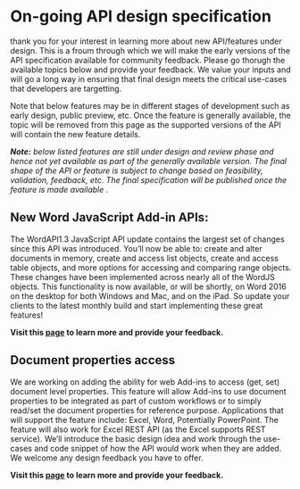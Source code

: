 # On-going API design specification

thank you for your interest in learning more about new API/features under design. This is a froum through which we will make the early versions of the API specification available for community feedback. Please go thorugh the available topics below and provide your feedback. We value your inputs and will go a long way in ensuring that final design meets the critical use-cases that developers are targetting. 

Note that below features may be in different stages of development such as early design, public preview, etc. Once the feature is generally available, the topic will be removed from this page as the supported versions of the API will contain the new feature details. 

_**Note:** below listed features are still under design and review phase and hence not yet available as part of the generally available version. The final shape of the API or feature is subject to change based on feasibility, validation, feedback, etc. The final specification will be published once the feature is made available ._


## New Word JavaScript Add-in APIs:
The WordAPI1.3 JavaScript API update contains the largest set of changes since this API was introduced. You’ll now be able to: create and alter documents in memory, create and access list objects, create and access table objects, and more options for accessing and comparing range objects.
These changes have been implemented across nearly all of the WordJS objects. This functionality is now available, or will be shortly, on Word 2016 on the desktop for both Windows and Mac, and on the iPad. So update your clients to the latest monthly build and start implementing these great features!

**Visit this [page](https://github.com/OfficeDev/office-js-docs/tree/WordJs_1.3_Openspec/word) to learn more and provide your feedback.**

## Document properties access
We are working on adding the ability for web Add-ins to access (get, set) document level properties. This feature will allow Add-ins to use document properties to be integrated as part of custom workflows or to simply read/set the document properties for reference purpose. Applications that will support the feature include: Excel, Word, Potentially PowerPoint. The feature will also work for Excel REST API (as the Excel supports REST service). We’ll introduce the basic design idea and work through the use-cases and code snippet of how the API would work when they are added. We welcome any design feedback you have to offer. 

**Visit this [page](https://github.com/OfficeDev/office-js-docs/tree/DocumentProperties_OpenSpec) to learn more and provide your feedback.**



